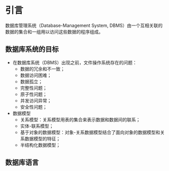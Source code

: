 # 引言
数据库管理系统（Database-Management System, DBMS）由一个互相关联的数据的集合和一组用以访问这些数据的程序组成。

## 数据库系统的目标
- 在数据库系统（DBMS）出现之前，文件操作系统存在的问题：
  - 数据的冗余和不一致；
  - 数据访问困难；
  - 数据孤立；
  - 完整性问题；
  - 原子性问题；
  - 并发访问异常；
  - 安全性问题；
- 数据模型
  - 关系模型：关系模型用表的集合来表示数据和数据间的联系；
  - 实体-联系模型；
  - 基于对象的数据模型：对象-关系数据模型结合了面向对象的数据模型和关系数据模型的特征；
  - 半结构化数据模型；

## 数据库语言
